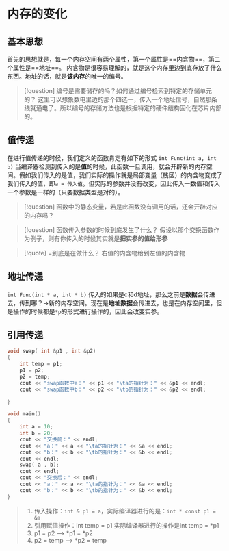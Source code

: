 # 内存的变化
## 基本思想
首先的思想就是，每一个内存空间有两个属性，第一个属性是==内含物==，第二个属性是==地址==。
内含物是很容易理解的，就是这个内存里边到底存放了什么东西。地址的话，就是**该内存**的唯一的编号。
> [!question] 编号是需要储存的吗？如何通过编号检索到特定的存储单元的？
> 这里可以想象数电里边的那个四选一，传入一个地址信号，自然那条线就通电了。所以编号的存储方法也是根据特定的硬件结构固化在芯片内部的。

## 值传递
在进行值传递的时候，我们定义的函数肯定有如下的形式
`int Func(int a, int b)`
当编译器检测到传入的是**值**的时候，此函数一旦调用，就会开辟新的内存空间。假如我们传入的是值，我们实际的操作就是局部变量（栈区）的内含物变成了我们传入的值，即`a = 传入值`。但实际的参数并没有改变，因此传入一数值和传入一个参数是一样的（只要数据类型是对的）。
> [!question] 函数中的静态变量，若是此函数没有调用的话，还会开辟对应的内存吗？

> [!question] 函数传入参数的时候到底发生了什么？
> 假设以那个交换函数作为例子，则有你传入的时候其实就是**把实参的值给形参**

> [!quote] =到底是在做什么？
> 右值的内含物给到左值的内含物

## 地址传递
`int Func(int * a, int * b)`
传入的如果是c和d地址，那么之前是**数据**会传进去，传到哪？->新的内存空间。现在是**地址数据**会传进去，也是在内存空间里，但是操作的时候都是`*p`的形式进行操作的，因此会改变实参。

## 引用传递
```c++
void swap( int &p1 , int &p2) 
{
	int temp = p1;
	p1 = p2;
	p2 = temp;
	cout << "swap函数中a：" << p1 << "\ta的指针为：" << &p1 << endl;
	cout << "swap函数中b：" << p2 << "\tb的指针为：" << &p2 << endl;

}

void main()
{
	int a = 10;
	int b = 20;
	cout << "交换前：" << endl;
	cout << "a：" << a << "\ta的指针为：" << &a << endl;
	cout << "b：" << b << "\tb的指针为：" << &b << endl;
	cout << endl;
	swap( a , b);
	cout << endl;
	cout << "交换后：" << endl;
	cout << "a：" << a << "\ta的指针为：" << &a << endl;
	cout << "b：" << b << "\tb的指针为：" << &b << endl;
}
```
> 1. 传入操作：`int & p1 = a`，实际编译器进行的是：`int * const p1 = &a`
> 2. 引用赋值操作：int temp = p1 实际编译器进行的操作是int temp = \*p1
> 3. p1 = p2 ——> \*p1 = \*p2
> 4. p2 = temp ——> \*p2 = temp

